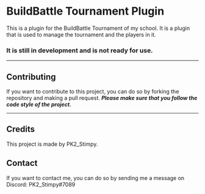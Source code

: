 # BuildBattle Tournament Plugin
This is a plugin for the BuildBattle Tournament of my school. It is a plugin that is used to manage the tournament and the players in it.

### <b>It is still in development and is not ready for use.</b>

<hr>

## Contributing
If you want to contribute to this project, you can do so by forking the repository and making a pull request. <b>*Please make sure that you follow the code style of the project.*</b>

<hr>

## Credits
This project is made by PK2_Stimpy.

## Contact
If you want to contact me, you can do so by sending me a message on Discord: PK2_Stimpy#7089